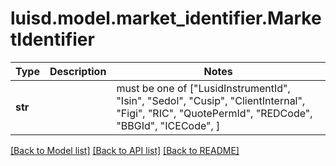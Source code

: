 # luisd.model.market_identifier.MarketIdentifier

Type | Description | Notes
------------- | ------------- | -------------
**str** |  |  must be one of ["LusidInstrumentId", "Isin", "Sedol", "Cusip", "ClientInternal", "Figi", "RIC", "QuotePermId", "REDCode", "BBGId", "ICECode", ]

[[Back to Model list]](../../README.md#documentation-for-models) [[Back to API list]](../../README.md#documentation-for-api-endpoints) [[Back to README]](../../README.md)

